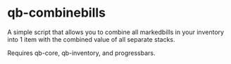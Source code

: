 # qb-combinebills
A simple script that allows you to combine all markedbills in your inventory into 1 item with the combined value of all separate stacks.

Requires qb-core, qb-inventory, and progressbars.
